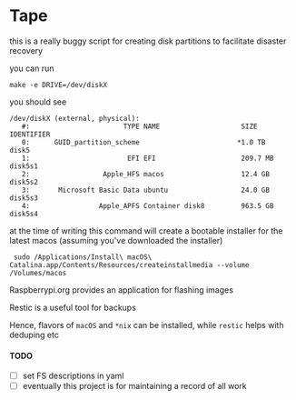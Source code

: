 # Tape

this is a really buggy script for creating disk partitions to facilitate
disaster recovery

you can run

```shell
make -e DRIVE=/dev/diskX
```

you should see

```shell
/dev/diskX (external, physical):
   #:                       TYPE NAME                    SIZE       IDENTIFIER
   0:      GUID_partition_scheme                        *1.0 TB     disk5
   1:                        EFI EFI                     209.7 MB   disk5s1
   2:                  Apple_HFS macos                   12.4 GB    disk5s2
   3:       Microsoft Basic Data ubuntu                  24.0 GB    disk5s3
   4:                 Apple_APFS Container disk8         963.5 GB   disk5s4
```

at the time of writing this command will create a bootable installer for the
latest macos (assuming you've downloaded the installer)

```shell
 sudo /Applications/Install\ macOS\ Catalina.app/Contents/Resources/createinstallmedia --volume /Volumes/macos
```

Raspberrypi.org provides an application for flashing images

Restic is a useful tool for backups

Hence, flavors of `macOS` and `*nix` can be installed, while `restic` helps with
deduping etc



#### TODO

- [ ] set FS descriptions in yaml
- [ ] eventually this project is for maintaining a record of all work
